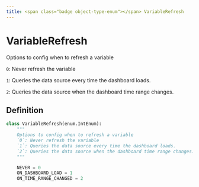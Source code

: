 ```yaml
---
title: <span class="badge object-type-enum"></span> VariableRefresh
---
```

# <span class="badge object-type-enum"></span> VariableRefresh

Options to config when to refresh a variable

`0`: Never refresh the variable

`1`: Queries the data source every time the dashboard loads.

`2`: Queries the data source when the dashboard time range changes.

## Definition

```python
class VariableRefresh(enum.IntEnum):
    """
    Options to config when to refresh a variable
    `0`: Never refresh the variable
    `1`: Queries the data source every time the dashboard loads.
    `2`: Queries the data source when the dashboard time range changes.
    """

    NEVER = 0
    ON_DASHBOARD_LOAD = 1
    ON_TIME_RANGE_CHANGED = 2
```
